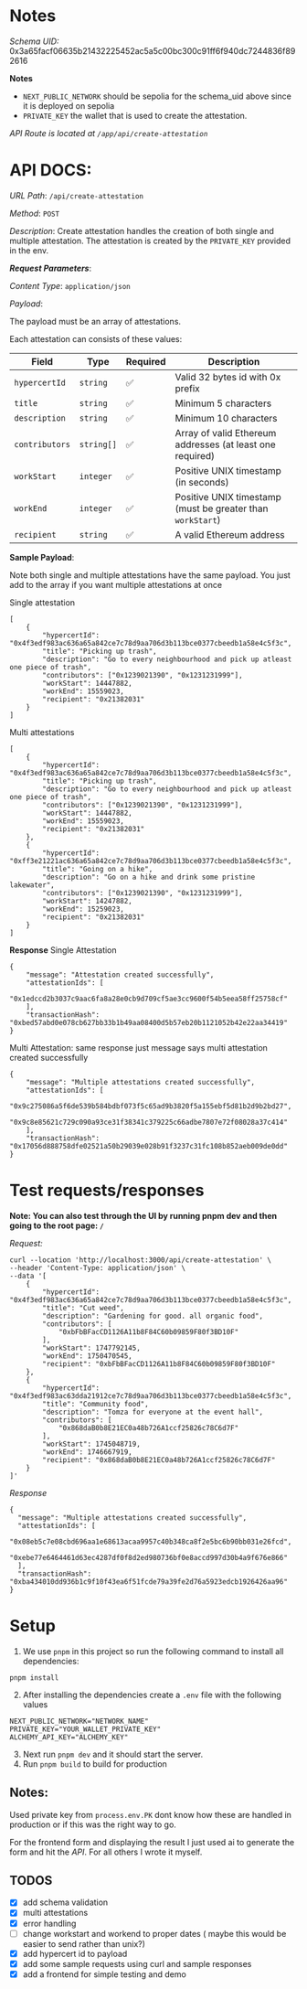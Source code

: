 # Notes

_Schema UID:_ 0x3a65facf06635b21432225452ac5a5c00bc300c91ff6f940dc7244836f892616

**Notes**

- `NEXT_PUBLIC_NETWORK` should be sepolia for the schema_uid above since it is deployed on sepolia
- `PRIVATE_KEY` the wallet that is used to create the attestation.

_API Route is located at `/app/api/create-attestation`_

# API DOCS:

_URL Path_: `/api/create-attestation`

_Method_: `POST`

_Description_: Create attestation handles the creation of both single and multiple attestation. The attestation is created by the `PRIVATE_KEY` provided in the env.

**_Request Parameters_**:

_Content Type_: `application/json`

_Payload_:

The payload must be an array of attestations.

Each attestation can consists of these values:

| Field          | Type       | Required | Description                                                |
| -------------- | ---------- | -------- | ---------------------------------------------------------- |
| `hypercertId`  | `string`   | ✅       | Valid 32 bytes id with 0x prefix                           |
| `title`        | `string`   | ✅       | Minimum 5 characters                                       |
| `description`  | `string`   | ✅       | Minimum 10 characters                                      |
| `contributors` | `string[]` | ✅       | Array of valid Ethereum addresses (at least one required)  |
| `workStart`    | `integer`  | ✅       | Positive UNIX timestamp (in seconds)                       |
| `workEnd`      | `integer`  | ✅       | Positive UNIX timestamp (must be greater than `workStart`) |
| `recipient`    | `string`   | ✅       | A valid Ethereum address                                   |

**Sample Payload**:

Note both single and multiple attestations have the same payload. You just add to the array if you want multiple attestations at once

Single attestation

```
[
    {
        "hypercertId": "0x4f3edf983ac636a65a842ce7c78d9aa706d3b113bce0377cbeedb1a58e4c5f3c",
        "title": "Picking up trash",
        "description": "Go to every neighbourhood and pick up atleast one piece of trash",
        "contributors": ["0x1239021390", "0x1231231999"],
        "workStart": 14447882,
        "workEnd": 15559023,
        "recipient": "0x21382031"
    }
]
```

Multi attestations

```
[
    {
        "hypercertId": "0x4f3edf983ac636a65a842ce7c78d9aa706d3b113bce0377cbeedb1a58e4c5f3c",
        "title": "Picking up trash",
        "description": "Go to every neighbourhood and pick up atleast one piece of trash",
        "contributors": ["0x1239021390", "0x1231231999"],
        "workStart": 14447882,
        "workEnd": 15559023,
        "recipient": "0x21382031"
    },
    {
        "hypercertId": "0xff3e21221ac636a65a842ce7c78d9aa706d3b113bce0377cbeedb1a58e4c5f3c",
        "title": "Going on a hike",
        "description": "Go on a hike and drink some pristine lakewater",
        "contributors": ["0x1239021390", "0x1231231999"],
        "workStart": 14247882,
        "workEnd": 15259023,
        "recipient": "0x21382031"
    }
]
```

**Response**
Single Attestation

```
{
    "message": "Attestation created successfully",
    "attestationIds": [
        "0x1edccd2b3037c9aac6fa8a28e0cb9d709cf5ae3cc9600f54b5eea58ff25758cf"
    ],
    "transactionHash": "0xbed57abd0e078cb627bb33b1b49aa08400d5b57eb20b1121052b42e22aa34419"
}
```

Multi Attestation: same response just message says multi attestation created successfully

```
{
    "message": "Multiple attestations created successfully",
    "attestationIds": [
        "0x9c275086a5f6de539b584bdbf073f5c65ad9b3820f5a155ebf5d81b2d9b2bd27",
        "0x9c8e85621c729c090a93ce31f38341c379225c66adbe7807e72f08028a37c414"
    ],
    "transactionHash": "0x17056d888758dfe02521a50b29039e028b91f3237c31fc108b852aeb009de0dd"
}
```

# Test requests/responses

**Note: You can also test through the UI by running pnpm dev and then going to the root page: `/`**

_Request:_

```
curl --location 'http://localhost:3000/api/create-attestation' \
--header 'Content-Type: application/json' \
--data '[
    {
        "hypercertId": "0x4f3edf983ac636a65a842ce7c78d9aa706d3b113bce0377cbeedb1a58e4c5f3c",
        "title": "Cut weed",
        "description": "Gardening for good. all organic food",
        "contributors": [
            "0xbFbBFacCD1126A11b8F84C60b09859F80f3BD10F"
        ],
        "workStart": 1747792145,
        "workEnd": 1750470545,
        "recipient": "0xbFbBFacCD1126A11b8F84C60b09859F80f3BD10F"
    },
    {
        "hypercertId": "0x4f3edf983ac63dda21912ce7c78d9aa706d3b113bce0377cbeedb1a58e4c5f3c",
        "title": "Community food",
        "description": "Tomza for everyone at the event hall",
        "contributors": [
            "0x868daB0b8E21EC0a48b726A1ccf25826c78C6d7F"
        ],
        "workStart": 1745048719,
        "workEnd": 1746667919,
        "recipient": "0x868daB0b8E21EC0a48b726A1ccf25826c78C6d7F"
    }
]'
```

_Response_

```
{
  "message": "Multiple attestations created successfully",
  "attestationIds": [
    "0x08eb5c7e08cbd696aa1e68613acaa9957c40b348ca8f2e5bc6b90bb031e26fcd",
    "0xebe77e6464461d63ec4287df0f8d2ed980736bf0e8accd997d30b4a9f676e866"
  ],
  "transactionHash": "0xba434010dd936b1c9f10f43ea6f51fcde79a39fe2d76a5923edcb1926426aa96"
}
```

# Setup

1. We use `pnpm` in this project so run the following command to install all dependencies:

```
pnpm install
```

2. After installing the dependencies create a `.env` file with the following values

```
NEXT_PUBLIC_NETWORK="NETWORK_NAME"
PRIVATE_KEY="YOUR_WALLET_PRIVATE_KEY"
ALCHEMY_API_KEY="ALCHEMY_KEY"
```

3. Next run `pnpm dev` and it should start the server.
4. Run `pnpm build` to build for production

## Notes:

Used private key from `process.env.PK` dont know how these are handled in production or if this was the right way to go.

For the frontend form and displaying the result I just used ai to generate the form and hit the _API_. For all others I wrote it myself.

## TODOS

- [x] add schema validation
- [x] multi attestations
- [x] error handling
- [ ] change workstart and workend to proper dates ( maybe this would be easier to send rather than unix?)
- [x] add hypercert id to payload
- [x] add some sample requests using curl and sample responses
- [x] add a frontend for simple testing and demo

